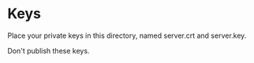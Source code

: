 # Keys

Place your private keys in this directory, named server.crt and server.key.

Don't publish these keys.

